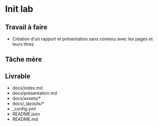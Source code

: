 # Init lab

## Travail à faire

- Création d'un rapport et présentation sans contenu avec les pages et leurs titres

## Tâche mère

## Livrable
- docs/index.md
- docs/présentation.md
- docs/assets/*
- docs/_layouts/*
- _config.yml
- README.json 
- README.md 
